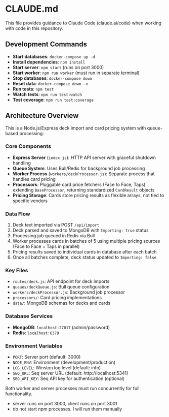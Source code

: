# CLAUDE.md

This file provides guidance to Claude Code (claude.ai/code) when working with code in this repository.

## Development Commands

- **Start databases**: `docker-compose up -d`
- **Install dependencies**: `npm install`
- **Start server**: `npm start` (runs on port 3000)
- **Start worker**: `npm run worker` (must run in separate terminal)
- **Stop databases**: `docker-compose down`
- **Reset data**: `docker-compose down -v`
- **Run tests**: `npm test`
- **Watch tests**: `npm run test:watch`
- **Test coverage**: `npm run test:coverage`

## Architecture Overview

This is a Node.js/Express deck import and card pricing system with queue-based processing:

### Core Components

- **Express Server** (`index.js`): HTTP API server with graceful shutdown handling
- **Queue System**: Uses Bull/Redis for background job processing
- **Worker Process** (`workers/deckProcessor.js`): Separate process that handles card pricing
- **Processors**: Pluggable card price fetchers (Face to Face, Taps) extending `BaseProcessor`, returning standardized `CardResult` objects
- **Pricing Storage**: Cards store pricing results as flexible arrays, not tied to specific vendors

### Data Flow

1. Deck text imported via POST `/api/import`
2. Deck parsed and saved to MongoDB with `Importing: true` status
3. Processing job queued in Redis via Bull
4. Worker processes cards in batches of 5 using multiple pricing sources (Face to Face + Taps in parallel)
5. Pricing results saved to individual cards in database after each batch
6. Once all batches complete, deck status updated to `Importing: false`

### Key Files

- `routes/deck.js`: API endpoint for deck imports
- `queues/deckQueue.js`: Bull queue configuration
- `workers/deckProcessor.js`: Background job processor
- `processors/`: Card pricing implementations
- `data/`: MongoDB schemas for decks and cards

### Database Services

- **MongoDB**: `localhost:27017` (admin/password)
- **Redis**: `localhost:6379`

### Environment Variables

- `PORT`: Server port (default: 3000)
- `NODE_ENV`: Environment (development/production)
- `LOG_LEVEL`: Winston log level (default: info)
- `SEQ_URL`: Seq server URL (default: http://localhost:5341)
- `SEQ_API_KEY`: Seq API key for authentication (optional)

Both worker and server processes must run concurrently for full functionality.
- server runs on port 3000, client runs on port 3001
- do not start npm processes. I will run them manually